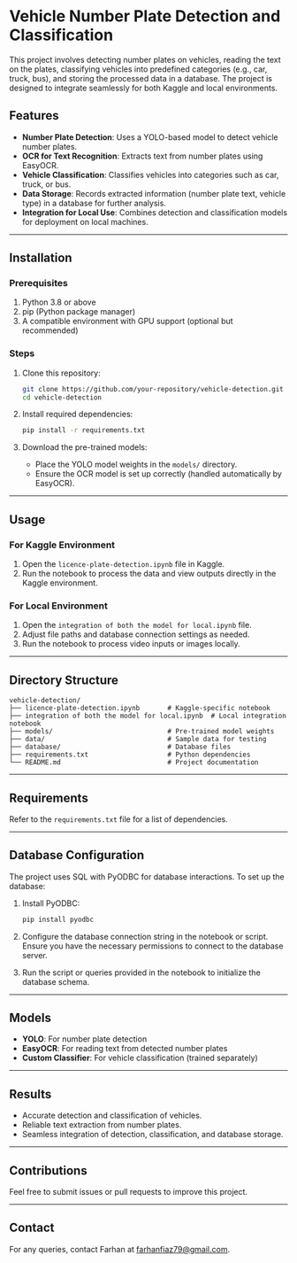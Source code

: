 # Vehicle Number Plate Detection and Classification

This project involves detecting number plates on vehicles, reading the text on the plates, classifying vehicles into predefined categories (e.g., car, truck, bus), and storing the processed data in a database. The project is designed to integrate seamlessly for both Kaggle and local environments.

## Features

- **Number Plate Detection**: Uses a YOLO-based model to detect vehicle number plates.
- **OCR for Text Recognition**: Extracts text from number plates using EasyOCR.
- **Vehicle Classification**: Classifies vehicles into categories such as car, truck, or bus.
- **Data Storage**: Records extracted information (number plate text, vehicle type) in a database for further analysis.
- **Integration for Local Use**: Combines detection and classification models for deployment on local machines.

---

## Installation

### Prerequisites

1. Python 3.8 or above
2. pip (Python package manager)
3. A compatible environment with GPU support (optional but recommended)

### Steps

1. Clone this repository:
   ```bash
   git clone https://github.com/your-repository/vehicle-detection.git
   cd vehicle-detection
   ```

2. Install required dependencies:
   ```bash
   pip install -r requirements.txt
   ```

3. Download the pre-trained models:
   - Place the YOLO model weights in the `models/` directory.
   - Ensure the OCR model is set up correctly (handled automatically by EasyOCR).

---

## Usage

### For Kaggle Environment

1. Open the `licence-plate-detection.ipynb` file in Kaggle.
2. Run the notebook to process the data and view outputs directly in the Kaggle environment.

### For Local Environment

1. Open the `integration of both the model for local.ipynb` file.
2. Adjust file paths and database connection settings as needed.
3. Run the notebook to process video inputs or images locally.

---

## Directory Structure

```
vehicle-detection/
├── licence-plate-detection.ipynb       # Kaggle-specific notebook
├── integration of both the model for local.ipynb  # Local integration notebook
├── models/                             # Pre-trained model weights
├── data/                               # Sample data for testing
├── database/                           # Database files
├── requirements.txt                    # Python dependencies
└── README.md                           # Project documentation
```

---

## Requirements

Refer to the `requirements.txt` file for a list of dependencies.

---

## Database Configuration

The project uses SQL with PyODBC for database interactions. To set up the database:

1. Install PyODBC:
   ```bash
   pip install pyodbc
   ```

2. Configure the database connection string in the notebook or script. Ensure you have the necessary permissions to connect to the database server.

3. Run the script or queries provided in the notebook to initialize the database schema.

---

## Models

- **YOLO**: For number plate detection
- **EasyOCR**: For reading text from detected number plates
- **Custom Classifier**: For vehicle classification (trained separately)

---

## Results

- Accurate detection and classification of vehicles.
- Reliable text extraction from number plates.
- Seamless integration of detection, classification, and database storage.

---


## Contributions

Feel free to submit issues or pull requests to improve this project.

---

## Contact

For any queries, contact Farhan at farhanfiaz79@gmail.com.
